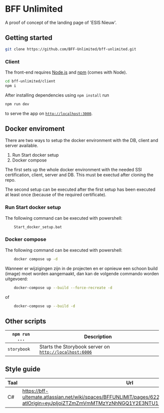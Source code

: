 # BFF Unlimited

A proof of concept of the landing page of 'ESIS Nieuw'.

## Getting started

```sh
git clone https://github.com/BFF-Unlimited/bff-unlimited.git
```

### Client

The front-end requires [Node.js](http://nodejs.org/) and [npm](https://npmjs.org/) (comes with Node).

```sh
cd bff-unlimited/client
npm i
```

After installing dependencies using `npm install` run

```sh
npm run dev
```

to serve the app on [`http://localhost:3000`](http://localhost:3000).

## Docker enviroment
There are two ways to setup the docker environment with the DB, client and server available.
1. Run Start docker setup
2. Docker compose

The first sets up the whole docker environment with the needed SSl certification, client, server and DB. 
This must be exectud after cloning the repo.

The second setup can be executed after the first setup has been executed at least once (because of the required certificate).

### Run Start docker setup
The following command can be executed with powershell: 

```sh
    Start_docker_setup.bat
```

### Docker compose
The following command can be executed with powershell: 

```sh
    docker compose up -d
```

Wanneer er wijzigingen zijn in de projecten en er opnieuw een schoon build (image) moet worden aangemaakt, dan kan de volgende commando worden uitgevoerd:

```sh
    docker-compose up --build --force-recreate -d 
```
of
```sh
    docker-compose up --build -d
```

## Other scripts
`npm run ...` | Description
---|---
`storybook` | Starts the Storybook server on [`http://localhost:6006`](http://localhost:6006)

## Style guide
Taal | Url
---|---
C#|https://bff-ultemate.atlassian.net/wiki/spaces/BFFUNLIMIT/pages/622593/C%23+coding+style+guide?atlOrigin=eyJpIjoiZTZmZmVmMTMzYzNhNGQ1Y2E3NTU1Mjc0ZTBkMjBmYTUiLCJwIjoiaiJ9
